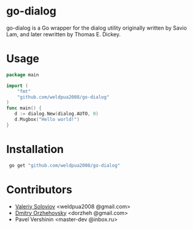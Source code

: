 go-dialog
=========

go-dialog is a Go wrapper for the dialog utility originally written by Savio Lam, and later rewritten by Thomas E. Dickey.

Usage
=========
```go
package main

import (
	"fmt"
	"github.com/weldpua2008/go-dialog"	
)
func main() {
   d := dialog.New(dialog.AUTO, 0)
   d.Msgbox("Hello world!")
}
```

Installation
=========
```bash
 go get "github.com/weldpua2008/go-dialog"
```

Contributors
=========
* [Valeriy Soloviov](http://github.com/weldpua2008/) <weldpua2008 @gmail.com>
* [Dmitry Orzhehovsky](http://github.com/dorzheh/) <dorzheh @gmail.com> 
* Pavel Vershinin <master-dev @inbox.ru>
